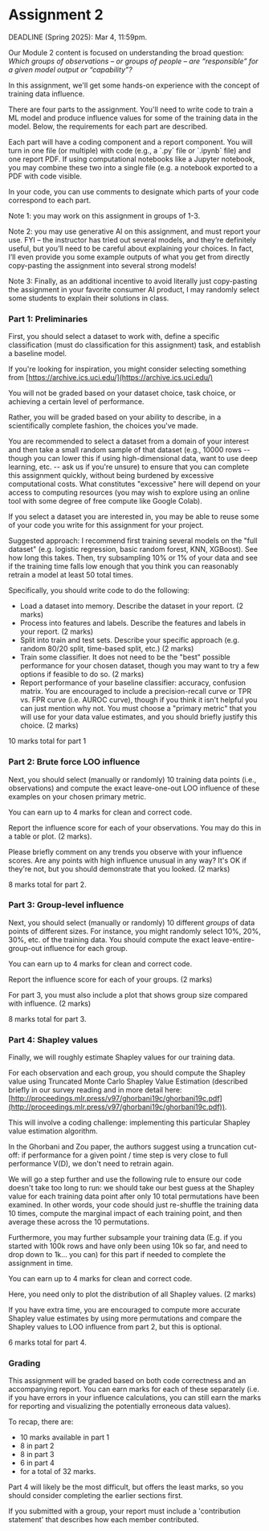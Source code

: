 # Assignment 2

DEADLINE (Spring 2025): Mar 4, 11:59pm.

Our Module 2 content is focused on understanding the broad question: *Which groups of observations – or groups of people – are “responsible” for a given model output or “capability”?*

In this assignment, we'll get some hands-on experience with the concept of training data influence.

There are four parts to the assignment. You'll need to write code to train a ML model and produce influence values for some of the training data in the model. Below, the requirements for each part are described.

Each part will have a coding component and a report component. You will turn in one file (or multiple) with code (e.g., a \`.py\` file or \`.ipynb\` file) and one report PDF. If using computational notebooks like a Jupyter notebook, you may combine these two into a single file (e.g. a notebook exported to a PDF with code visible.

In your code, you can use comments to designate which parts of your code correspond to each part.

Note 1: you may work on this assignment in groups of 1-3.

Note 2: you may use generative AI on this assignment, and must report your use. FYI – the instructor has tried out several models, and they’re definitely useful, but you’ll need to be careful about explaining your choices. In fact, I’ll even provide you some example outputs of what you get from directly copy-pasting the assignment into several strong models\!

Note 3: Finally, as an additional incentive to avoid literally just copy-pasting the assignment in your favorite consumer AI product, I may randomly select some students to explain their solutions in class.

### **Part 1: Preliminaries**

First, you should select a dataset to work with, define a specific classification (must do classification for this assignment) task, and establish a baseline model.

If you're looking for inspiration, you might consider selecting something from [https://archive.ics.uci.edu/](https://archive.ics.uci.edu/)

You will not be graded based on your dataset choice, task choice, or achieving a certain level of performance.

Rather, you will be graded based on your ability to describe, in a scientifically complete fashion, the choices you've made.

You are recommended to select a dataset from a domain of your interest and then take a small random sample of that dataset (e.g., 10000 rows -- though you can lower this if using high-dimensional data, want to use deep learning, etc. -- ask us if you're unsure) to ensure that you can complete this assignment quickly, without being burdened by excessive computational costs. What constitutes "excessive" here will depend on your access to computing resources (you may wish to explore using an online tool with some degree of free compute like Google Colab).

If you select a dataset you are interested in, you may be able to reuse some of your code you write for this assignment for your project.

Suggested approach: I recommend first training several models on the "full dataset" (e.g. logistic regression, basic random forest, KNN, XGBoost). See how long this takes. Then, try subsampling 10% or 1% of your data and see if the training time falls low enough that you think you can reasonably retrain a model at least 50 total times.

Specifically, you should write code to do the following:

* Load a dataset into memory. Describe the dataset in your report. (2 marks)  
* Process into features and labels. Describe the features and labels in your report. (2 marks)  
* Split into train and test sets. Describe your specific approach (e.g. random 80/20 split, time-based split, etc.) (2 marks)  
* Train some classifier. It does not need to be the "best" possible performance for your chosen dataset, though you may want to try a few options if feasible to do so. (2 marks)  
* Report performance of your baseline classifier: accuracy, confusion matrix. You are encouraged to include a precision-recall curve or TPR vs. FPR curve (i.e. AUROC curve), though if you think it isn't helpful you can just mention why not. You must choose a "primary metric" that you will use for your data value estimates, and you should briefly justify this choice. (2 marks)

10 marks total for part 1

### **Part 2: Brute force LOO influence**

Next, you should select (manually or randomly) 10 training data points (i.e., observations) and compute the exact leave-one-out LOO influence of these examples on your chosen primary metric.

You can earn up to 4 marks for clean and correct code.

Report the influence score for each of your observations. You may do this in a table or plot. (2 marks).

Please briefly comment on any trends you observe with your influence scores. Are any points with high influence unusual in any way? It's OK if they're not, but you should demonstrate that you looked. (2 marks)

8 marks total for part 2\.

### **Part 3: Group-level influence**

Next, you should select (manually or randomly) 10 different *groups* of data points of different sizes. For instance, you might randomly select 10%, 20%, 30%, etc. of the training data. You should compute the exact leave-entire-group-out influence for each group.

You can earn up to 4 marks for clean and correct code.

Report the influence score for each of your groups. (2 marks)

For part 3, you must also include a plot that shows group size compared with influence. (2 marks)

8 marks total for part 3\.

### **Part 4: Shapley values**

Finally, we will roughly estimate Shapley values for our training data.

For each observation and each group, you should compute the Shapley value using Truncated Monte Carlo Shapley Value Estimation (described briefly in our survey reading and in more detail here: [http://proceedings.mlr.press/v97/ghorbani19c/ghorbani19c.pdf](http://proceedings.mlr.press/v97/ghorbani19c/ghorbani19c.pdf)).

This will involve a coding challenge: implementing this particular Shapley value estimation algorithm.

In the Ghorbani and Zou paper, the authors suggest using a truncation cut-off: if performance for a given point / time step is very close to full performance V(D), we don't need to retrain again.

We will go a step further and use the following rule to ensure our code doesn't take too long to run: we should take our best guess at the Shapley value for each training data point after only 10 total permutations have been examined. In other words, your code should just re-shuffle the training data 10 times, compute the marginal impact of each training point, and then average these across the 10 permutations.

Furthermore, you may further subsample your training data (E.g. if you started with 100k rows and have only been using 10k so far, and need to drop down to 1k... you can) for this part if needed to complete the assignment in time.

You can earn up to 4 marks for clean and correct code.

Here, you need only to plot the distribution of all Shapley values. (2 marks)

If you have extra time, you are encouraged to compute more accurate Shapley value estimates by using more permutations and compare the Shapley values to LOO influence from part 2, but this is optional.

6 marks total for part 4\.

### **Grading**

This assignment will be graded based on both code correctness and an accompanying report. You can earn marks for each of these separately (i.e. if you have errors in your influence calculations, you can still earn the marks for reporting and visualizing the potentially erroneous data values).

To recap, there are:

* 10 marks available in part 1  
* 8 in part 2  
* 8 in part 3  
* 6 in part 4  
* for a total of 32 marks.

Part 4 will likely be the most difficult, but offers the least marks, so you should consider completing the earlier sections first.

If you submitted with a group, your report must include a 'contribution statement' that describes how each member contributed.